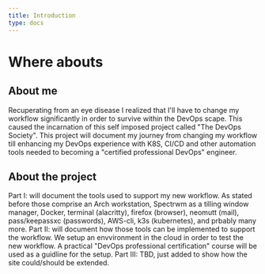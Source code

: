 ```yaml
---
title: Introduction
type: docs
---
```


# Where abouts

## About me

Recuperating from an eye disease I realized that I'll have to change my workflow significantly in order to survive within the DevOps scape. This caused the incarnation of this self imposed project called "The DevOps Society". This project will document my journey from changing my workflow till enhancing my DevOps experience with K8S, CI/CD and other automation tools needed to becoming a "certified professional DevOps" engineer. 

## About the project

Part I: will document the tools used to support my new workflow. As stated before those comprise an Arch workstation, Spectrwm as a tilling window manager, Docker, terminal (alacritty), firefox (browser), neomutt (mail), pass/keepassxc (passwords),  AWS-cli, k3s (kubernetes), and prbably many more.
Part II: will document how those tools can be implemented to support the workflow. We setup an envvironment in the cloud in order to test the new workflow. A practical "DevOps professional certification" course will be used as a guidline for the setup.
Part III: TBD, just added to show how the site could/should be extended.
